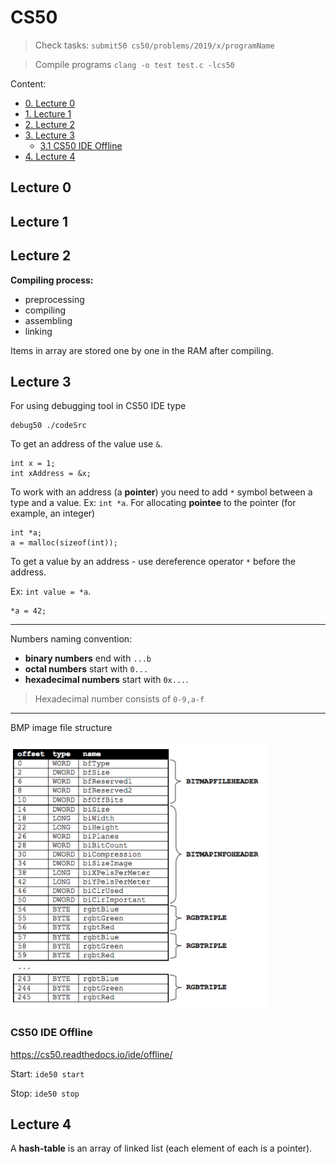 # CS50

> Check tasks: `submit50 cs50/problems/2019/x/programName`

> Compile programs `clang -o test test.c -lcs50`

Content:

- [0. Lecture 0](#lecture-0)
- [1. Lecture 1](#lecture-1)
- [2. Lecture 2](#lecture-2)
- [3. Lecture 3](#lecture-3)
  - [3.1 CS50 IDE Offline](#cs50-ide-offline)
- [4. Lecture 4](#lecture-4)

## Lecture 0

## Lecture 1

## Lecture 2

**Compiling process:**

- preprocessing
- compiling
- assembling
- linking

Items in array are stored one by one in the RAM after compiling.

## Lecture 3

For using debugging tool in CS50 IDE type

```
debug50 ./codeSrc
```

To get an address of the value use `&`.

```
int x = 1;
int xAddress = &x;
```

To work with an address (a **pointer**) you need to add `*` symbol between a type and a value. Ex: `int *a`. For allocating **pointee** to the pointer (for example, an integer)

```
int *a;
a = malloc(sizeof(int));
```

To get a value by an address - use dereference operator `*` before the address.

Ex: `int value = *a`.

```
*a = 42;
```

---

Numbers naming convention:

- **binary numbers** end with `...b`
- **octal numbers** start with `0...`
- **hexadecimal numbers** start with `0x...`.

> Hexadecimal number consists of `0-9,a-f`

---

BMP image file structure

![BMP structure](https://github.com/Temu4/cs50/raw/main/lecture_3/whodunit/bmp-structure.png)

### CS50 IDE Offline

https://cs50.readthedocs.io/ide/offline/

Start: `ide50 start`

Stop: `ide50 stop`

## Lecture 4

A **hash-table** is an array of linked list (each element of each is a pointer).
